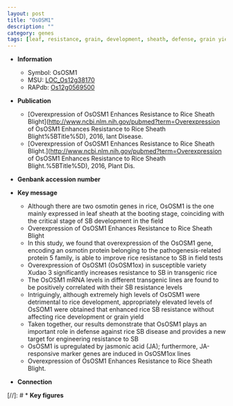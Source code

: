 ```yaml
---
layout: post
title: "OsOSM1"
description: ""
category: genes
tags: [leaf, resistance, grain, development, sheath, defense, grain yield, yield, disease, jasmonic, jasmonic acid, blight]
---
```


* **Information**  
    + Symbol: OsOSM1  
    + MSU: [LOC_Os12g38170](http://rice.uga.edu/cgi-bin/ORF_infopage.cgi?orf=LOC_Os12g38170)  
    + RAPdb: [Os12g0569500](http://rapdb.dna.affrc.go.jp/viewer/gbrowse_details/irgsp1?name=Os12g0569500)  

* **Publication**  
    + [Overexpression of OsOSM1 Enhances Resistance to Rice Sheath Blight](http://www.ncbi.nlm.nih.gov/pubmed?term=Overexpression of OsOSM1 Enhances Resistance to Rice Sheath Blight%5BTitle%5D), 2016, lant Disease.
    + [Overexpression of OsOSM1 Enhances Resistance to Rice Sheath Blight.](http://www.ncbi.nlm.nih.gov/pubmed?term=Overexpression of OsOSM1 Enhances Resistance to Rice Sheath Blight.%5BTitle%5D), 2016, Plant Dis.

* **Genbank accession number**  

* **Key message**  
    + Although there are two osmotin genes in rice, OsOSM1 is the one mainly expressed in leaf sheath at the booting stage, coinciding with the critical stage of SB development in the field
    + Overexpression of OsOSM1 Enhances Resistance to Rice Sheath Blight
    + In this study, we found that overexpression of the OsOSM1 gene, encoding an osmotin protein belonging to the pathogenesis-related protein 5 family, is able to improve rice resistance to SB in field tests
    + Overexpression of OsOSM1 (OsOSM1ox) in susceptible variety Xudao 3 significantly increases resistance to SB in transgenic rice
    + The OsOSM1 mRNA levels in different transgenic lines are found to be positively correlated with their SB resistance levels
    + Intriguingly, although extremely high levels of OsOSM1 were detrimental to rice development, appropriately elevated levels of OsSOM1 were obtained that enhanced rice SB resistance without affecting rice development or grain yield
    + Taken together, our results demonstrate that OsOSM1 plays an important role in defense against rice SB disease and provides a new target for engineering resistance to SB
    + OsOSM1 is upregulated by jasmonic acid (JA); furthermore, JA-responsive marker genes are induced in OsOSM1ox lines
    + Overexpression of OsOSM1 Enhances Resistance to Rice Sheath Blight.

* **Connection**  

[//]: # * **Key figures**  


